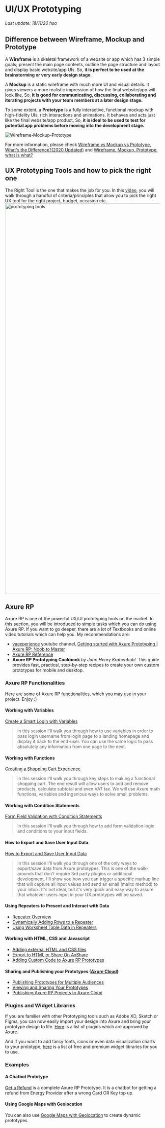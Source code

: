 # UI/UX Prototyping 
###### Last update: 18/11/20 hsa
## Difference between Wireframe, Mockup and Prototype
A **Wireframe** is a skeletal framework of a website or app which has 3 simple goals; present the main page contents, outline the page structure and layout and display basic website/app UIs. So, **it is perfect to be used at the brainstorming or very early design stage.**

A **Mockup** is a static wireframe with much more UI and visual details. It gives viewers a more realistic impression of how the final website/app will look like, So, **it is good for communicating, discussing, collaborating and iterating projects with your team members at a later design stage.**

To some extent, a **Prototype** is a fully interactive, functional mockup with high-fidelity UIs, rich interactions and animations. It behaves and acts just like the final website/app product, So, **it is ideal to be used to test for potential app problems before moving into the development stage.**

![Wireframe-Mockup-Prototype](https://user-images.githubusercontent.com/44829900/98550049-e0b27880-229b-11eb-97dd-e58e7e1e583d.jpg) 

For more information, please check [Wireframe vs Mockup vs Prototype, What's the Difference?(2020 Updated)](https://www.mockplus.com/blog/post/wireframe-mockup-prototype-selection-of-prototyping-tools) and [Wireframe, Mockup, Prototype: what is what?](https://uxplanet.org/wireframe-mockup-prototype-what-is-what-8cf2966e5a8b)

## UX Prototyping Tools and how to pick the right one 
The Right Tool is the one that makes the job for you. In this [video](https://youtu.be/J4XuVHffOUI), you will walk through a handful of criteria/principles that allow you to pick the right UX tool for the right project, budget, occasion etc. <img width="1267" alt="prototyping tools" src="https://user-images.githubusercontent.com/44829900/98557629-bca76500-22a4-11eb-8fc1-0ad78bd1f1ce.png">

## Axure RP
Axure RP is one of the powerful UX/UI prototyping tools on the market. In this section, you will be introduced to simple tasks which you can do using Axure RP. If you want to go deeper, there are a lot of Textbooks and online video tutorials which can help you. My recommendations are:
- [vaexperience](https://www.youtube.com/channel/UCMEQZDhP_k_YkFnwoCgT7SQ) youtube channel, [Getting started with Axure Prototyping | Axure RP: Noob to Master](https://www.youtube.com/watch?v=vzV2d2KxzWI&list=PLM2Dd2NIn2CrF2V-xQyZ_Nk3vQNUl2UCG)
- [Axure RP Reference](https://docs.axure.com/axure-rp/reference/getting-started-video/)
- **Axure RP Prototyping Cookbook** *by John Henry Krahenbuhl.* This guide provides fast, practical, step-by-step recipes to create your own custom prototypes for mobile and desktop. 

### Axure RP Functionalities
Here are some of Axure RP functionalities, which you may use in your project. Enjoy :)
#### Working with Variables
[Create a Smart Login with Variables](https://youtu.be/kOLbbgCCY7k)
> In this session I'll walk you through how to use variables in order to pass login username from login page to a landing homepage and display it back to the end-user. You can use the same logic to pass absolutely any information from one page to the next.
#### Working with Functions
[Creating a Shopping Cart Experience](https://youtu.be/Wg-omH7EFAU)
> In this session I'll walk you through key steps to making a functional shopping cart. The end result will allow users to add and remove products, calculate subtotal and even VAT tax. We will use Axure math functions, variables and ingenious ways to solve small problems.
#### Working with Condition Statements
[Form Field Validation with Condition Statements](https://youtu.be/IjOovDR3CrE)
> In this session I'll walk you through how to add form validation logic and conditions to your input fields.
#### How to Export and Save User Input Data
[How to Export and Save User Input Data](https://youtu.be/YuZfrajUhvc)
> In this session I'll walk you through one of the only ways to export/save data from Axure prototypes. This is one of the walk-arounds that don't require 3rd party plugins or additional development. I'll show you how you can trigger a specific markup line that will capture all input values and send an email (mailto method) to your inbox. It's not ideal, but it's very quick and easy way to assure that whatever users input in your UX prototypes will be saved.
#### Using Repeaters to Present and Interact with Data
- [Repeater Overview](https://fwd.axure.com/e2t/tc/VVSd-f8FltkxW14fBqk8XZGk8W3cF4jk4j35SZMZjDWt3p_97V1-WJV7CgWj9V6RWp18vm7b8VkfVn_2Y5RwlW72kRwq4Zzdt_W6GNq104R1xR9VvsZRQ7MgFVKW47Mmsn8nVCVXW3FB3tn2vzK6bW4m1Yyj36vz9gW7CvNY63n-rtbW50D-Fp82lKgZW1-T-t44DHJDWVm0Ymc4fH4QxW5H00fZ98b0j7W2CLBzs8Q0Z70VNtCj85YBB3LW8tF8133dkhDtW7RFHxY1nRV2XW7LKBgB866LL-W57DDF8168904W7BT4kX2NXCwDW2jdCJn1s5tFDW1yJw0S2qCWjQW2FhYTL2DQ6CmW48SyWg8MmscL3bnF1)
- [Dynamically Adding Rows to a Repeater](https://fwd.axure.com/e2t/tc/VVSd-f8FltkxW14fBqk8XZGk8W3cF4jk4j35SZMZjDWt3p_97V1-WJV7CgFYyW8YkNPH8n-rQ9W7612zw7tQyXkW2BVt567T6Hb0W84Sc961P9HH0W5y6K6f6xHRKFW2xPlGj6Db6KHM2v7q0jBrNHW6tRb263yMdwVW4_yQg41TYyNlW2NTN5_5HgSCCW7J_bT189pG5JF9fkvFtLfjhW5ThN8C8bdG1sN4sDLKGC45PPW5tl4yy8zLSmYW5w4NTV2299MxW4921X-2RtLH0VQdfNK19F4QsVKtss13C0MLkW1sfW1g8lfjT2W25HSB-79wpx1W77fjTF1qHk24W7gR2CJ8swf8XW2sRC5F75lBlv32fY1)
- [Using Worksheet Table Data in Repeaters](https://youtu.be/Cnvb1kt9oKk)
#### Working with HTML, CSS and Javascript
- [Adding external HTML and CSS files](https://github.com/sawubona-gmbh/KETE-HS20-WORK/blob/master/LB6c-Cognitive%20Services/John%20Krahenbuhl%20-%20Axure%20RP%20Prototyping%20Cookbook-PACKT%20(2014)-Chapter%202.pdf)
- [Export to HTML or Share On AxShare](https://youtu.be/CJhAOLE0iig)
- [Adding Custom Code to Axure RP Prototypes](https://docs.axure.com/axure-cloud/reference/plugins/)
#### Sharing and Publishing your Prototypes ([Axure Cloud](www.axure.cloud))
- [Publishing Prototypes for Multiple Audiences](https://www.axure.com/blog/publishing-prototypes-multiple-audiences)
- [Viewing and Sharing Your Prototypes](https://docs.axure.com/axure-rp/reference/viewing-sharing-prototypes/)
- [Publishing Axure RP Projects to Axure Cloud](https://docs.axure.com/axure-cloud/reference/publishing-axure-rp-projects/)
### Plugins and Widget Libraries
If you are familier with other Prototyping tools such as Adobe XD, Sketch or Figma, you can now easily import your design into Axure and bring your prototype design to life. [Here](https://www.axure.com/blog/category/axure-plugins) is a list of plugins which are approved by Axure.

And if you want to add fancy fonts, icons or even data visualization charts to your prototype, [here](https://www.axure.com/support/download-widget-libraries) is a list of free and premium widget libraries for you to use.
### Examples
#### A Chatbot Prototype
[Get a Refund](https://github.com/sawubona-gmbh/KETE-HS20-WORK/blob/master/LB6c-Cognitive%20Services/Get%20a%20Refund.rp) is a complete Axure RP Prototype. It is a chatbot for getting a refund from Energy Provider after a wrong Card OR Key top up. 
#### Using Google Maps with Geolocation
You can also use [Google Maps with Geolocation](https://github.com/sawubona-gmbh/KETE-HS20-WORK/blob/master/LB6c-Cognitive%20Services/John%20Krahenbuhl%20-%20Axure%20RP%20Prototyping%20Cookbook-PACKT%20(2014)-Chapter%202.pdf) to create dynamic prototypes.
